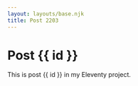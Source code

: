 ```yaml
---
layout: layouts/base.njk
title: Post 2203
---
```


# Post {{ id }}

This is post {{ id }} in my Eleventy project.
